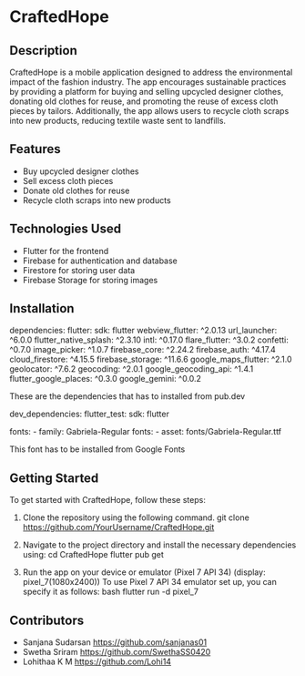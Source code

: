 # CraftedHope

## Description

CraftedHope is a mobile application designed to address the environmental impact of the fashion industry. The app encourages sustainable practices by providing a platform for buying and selling upcycled designer clothes, donating old clothes for reuse, and promoting the reuse of excess cloth pieces by tailors. Additionally, the app allows users to recycle cloth scraps into new products, reducing textile waste sent to landfills.


## Features

- Buy upcycled designer clothes
- Sell excess cloth pieces
- Donate old clothes for reuse
- Recycle cloth scraps into new products


## Technologies Used

- Flutter for the frontend
- Firebase for authentication and database
- Firestore for storing user data
- Firebase Storage for storing images


## Installation

dependencies:
  flutter:
    sdk: flutter
  webview_flutter: ^2.0.13
  url_launcher: ^6.0.0
  flutter_native_splash: ^2.3.10
  intl: ^0.17.0
  flare_flutter: ^3.0.2
  confetti: ^0.7.0
  image_picker: ^1.0.7
  firebase_core: ^2.24.2
  firebase_auth: ^4.17.4
  cloud_firestore: ^4.15.5
  firebase_storage: ^11.6.6
  google_maps_flutter: ^2.1.0
  geolocator: ^7.6.2
  geocoding: ^2.0.1
  google_geocoding_api: ^1.4.1
  flutter_google_places: ^0.3.0
  google_gemini: ^0.0.2

These are the dependencies that has to installed from pub.dev

dev_dependencies:
  flutter_test:
    sdk: flutter

fonts:
    - family: Gabriela-Regular
      fonts:
        - asset: fonts/Gabriela-Regular.ttf

This font has to be installed from Google Fonts


## Getting Started

To get started with CraftedHope, follow these steps:

1. Clone the repository using the following command.
   git clone https://github.com/YourUsername/CraftedHope.git
  
2. Navigate to the project directory and install the necessary dependencies using:
   cd CraftedHope
   flutter pub get
   
3. Run the app on your device or emulator (Pixel 7 API 34) (display: pixel_7(1080x2400))
   To use Pixel 7 API 34 emulator set up, you can specify it as follows:
   bash
   flutter run -d pixel_7



## Contributors

- Sanjana Sudarsan https://github.com/sanjanas01
- Swetha Sriram https://github.com/SwethaSS0420
- Lohithaa K M https://github.com/Lohi14
